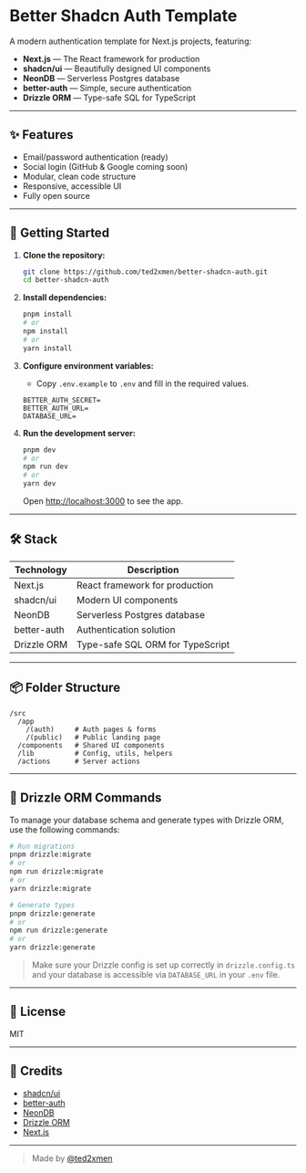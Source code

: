# Better Shadcn Auth Template

A modern authentication template for Next.js projects, featuring:

- **Next.js** — The React framework for production
- **shadcn/ui** — Beautifully designed UI components
- **NeonDB** — Serverless Postgres database
- **better-auth** — Simple, secure authentication
- **Drizzle ORM** — Type-safe SQL for TypeScript

---

## ✨ Features

- Email/password authentication (ready)
- Social login (GitHub & Google coming soon)
- Modular, clean code structure
- Responsive, accessible UI
- Fully open source

---

## 🚀 Getting Started

1. **Clone the repository:**
   ```bash
   git clone https://github.com/ted2xmen/better-shadcn-auth.git
   cd better-shadcn-auth
   ```
2. **Install dependencies:**
   ```bash
   pnpm install
   # or
   npm install
   # or
   yarn install
   ```
3. **Configure environment variables:**
   - Copy `.env.example` to `.env` and fill in the required values.

   ```
   BETTER_AUTH_SECRET=
   BETTER_AUTH_URL=
   DATABASE_URL=
   ```

4. **Run the development server:**
   ```bash
   pnpm dev
   # or
   npm run dev
   # or
   yarn dev
   ```
   Open [http://localhost:3000](http://localhost:3000) to see the app.

---

## 🛠️ Stack

| Technology    | Description                           |
|--------------|---------------------------------------|
| Next.js      | React framework for production         |
| shadcn/ui    | Modern UI components                  |
| NeonDB       | Serverless Postgres database           |
| better-auth  | Authentication solution                |
| Drizzle ORM  | Type-safe SQL ORM for TypeScript       |

---

## 📦 Folder Structure

```
/src
  /app
    /(auth)     # Auth pages & forms
    /(public)   # Public landing page
  /components   # Shared UI components
  /lib          # Config, utils, helpers
  /actions      # Server actions
```

---

## 🐲 Drizzle ORM Commands

To manage your database schema and generate types with Drizzle ORM, use the following commands:

```bash
# Run migrations
pnpm drizzle:migrate
# or
npm run drizzle:migrate
# or
yarn drizzle:migrate

# Generate types
pnpm drizzle:generate
# or
npm run drizzle:generate
# or
yarn drizzle:generate
```

> Make sure your Drizzle config is set up correctly in `drizzle.config.ts` and your database is accessible via `DATABASE_URL` in your `.env` file.

---

## 📄 License

MIT

---

## 🙏 Credits
- [shadcn/ui](https://ui.shadcn.com/)
- [better-auth](https://www.better-auth.com)
- [NeonDB](https://neon.tech/)
- [Drizzle ORM](https://orm.drizzle.team/)
- [Next.js](https://nextjs.org/)

---

> Made by [@ted2xmen](https://github.com/ted2xmen)
